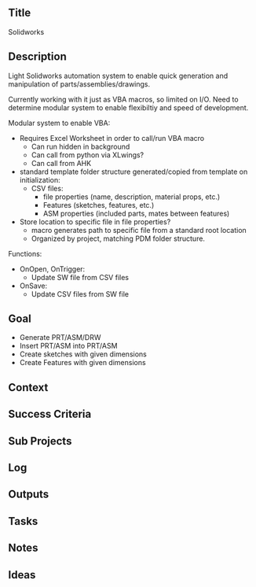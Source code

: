

## Title
Solidworks

## Description
Light Solidworks automation system to enable quick generation and manipulation of parts/assemblies/drawings. 

Currently working with it just as VBA macros, so limited on I/O. Need to determine modular system to enable flexibiltiy and speed of development. 

Modular system to enable VBA:
- Requires Excel Worksheet in order to call/run VBA macro
    - Can run hidden in background
    - Can call from python via XLwings?
    - Can call from AHK
- standard template folder structure generated/copied from template on initialization:
    - CSV files:
        - file properties (name, description, material props, etc.)
        - Features (sketches, features, etc.)
        - ASM properties (included parts, mates between features)
- Store location to specific file in file properties?
    - macro generates path to specific file from a standard root location
    - Organized by project, matching PDM folder structure. 

Functions:
- OnOpen, OnTrigger:
    - Update SW file from CSV files
- OnSave:
    - Update CSV files from SW file

## Goal
<!-- What are you trying to accomplish -->
- Generate PRT/ASM/DRW
- Insert PRT/ASM into PRT/ASM
- Create sketches with given dimensions
- Create Features with given dimensions


## Context
<!-- Related Projects - Ideally build this into an automated "what's this building on/leading to" filler spot -->

## Success Criteria
<!-- milestones for this project -->

## Sub Projects
<!-- For larger projects, list out sub projects related-->

## Log
<!-- For longer projects, keep a rough log of major events-->

## Outputs
<!-- any outputs that were generated from this project. eg. slides, videos, etc-->

<!-- Everything below this line is work needed to achieve the stated goal-->

## Tasks
<!-- use this space to track current tasks. alternatively, you can also link to your daily journal note -->

## Notes
<!-- use this space for arbitrary notes -->

## Ideas
<!-- relevant thoughts, ideas, or resources -->


